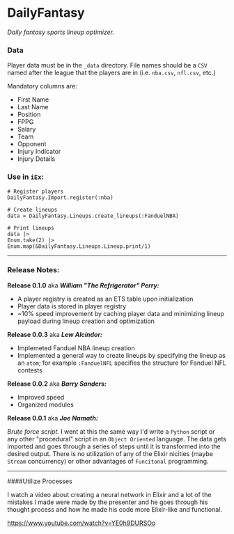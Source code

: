 # DailyFantasy

*Daily fantasy sports lineup optimizer.*

### Data

Player data must be in the `_data` directory. File names should be a `CSV`
named after the league that the players are in (i.e. `nba.csv`, `nfl.csv`, etc.)

Mandatory columns are:

* First Name
* Last Name
* Position
* FPPG
* Salary
* Team
* Opponent
* Injury Indicator
* Injury Details

### Use in `iEx`:

    # Register players
    DailyFantasy.Import.register(:nba)

    # Create lineups
    data = DailyFantasy.Lineups.create_lineups(:FanduelNBA)

    # Print lineups
    data |>
    Enum.take(2) |>
    Enum.map(&DailyFantasy.Lineups.Lineup.print/1)

---

### Release Notes:

**Release 0.1.0** aka **_William "The Refrigerator" Perry:_**

* A player registry is created as an ETS table upon initialization
* Player data is stored in player registry
* ~10% speed improvement by caching player data and minimizing lineup payload during lineup creation and optimization

**Release 0.0.3** aka **_Lew Alcindor:_**

* Implemeted Fanduel NBA lineup creation
* Implemented a general way to create lineups by specifying the lineup as an `atom`; for example `:FanduelNFL` specifies the structure for Fanduel NFL contests

**Release 0.0.2** aka **_Barry Sanders:_**

* Improved speed
* Organized modules

**Release 0.0.1** aka **_Joe Namath:_**

*Brute force script.* I went at this the same way I'd write a `Python` script or any other "procedural" script in an `Object Oriented` language. The data gets imported and goes through a series of steps until it is transformed into the desired output. There is no utilization of any of the Elixir nicities (maybe `Stream` concurrency) or other advantages of `Funcitonal` programming.

---

####Utilize Processes

I watch a video about creating a neural network in Elixir and a lot of the mistakes I made were made by the presenter and he goes through his thought process and how he made his code more Elixir-like and functional.

https://www.youtube.com/watch?v=YE0h9DURSOo

